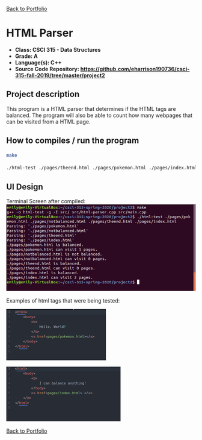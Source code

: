 [Back to Portfolio](./)

HTML Parser
===============

-   **Class: CSCI 315 - Data Structures** 
-   **Grade: A**
-   **Language(s): C++**
-   **Source Code Repository: https://github.com/eharrison190736/csci-315-fall-2019/tree/master/project2**

## Project description
This program is a HTML parser that determines if the HTML tags are balanced. The program will also be able to count how many webpages that can be visited from a HTML page. 

## How to compiles / run the program

```bash
make

./html-test ./pages/theend.html ./pages/pokemon.html ./pages/index.html ./pages/notbalanced.html
```

## UI Design



  Terminal Screen after compiled:
![screenshot](/images/Screenshot1.png)




Examples of html tags that were being tested:                 
    
![screenshot](/images/Screenshot2.png)



![screenshot](/images/Screenshot3.png)





[Back to Portfolio](./)

